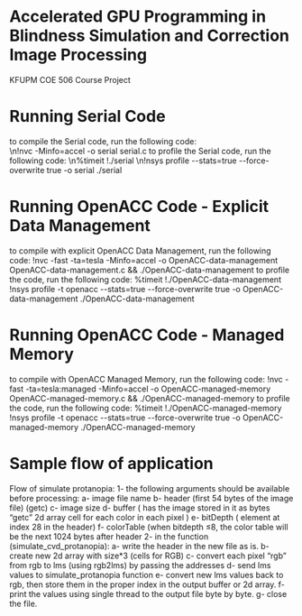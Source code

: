 # Accelerated GPU Programming in Blindness Simulation and Correction Image Processing
KFUPM COE 506 Course Project

# Running Serial Code
to compile the Serial code, run the following code:    
\n!nvc -Minfo=accel -o serial serial.c
to profile the Serial code, run the following code:
\n%timeit !./serial
\n!nsys profile --stats=true --force-overwrite true -o serial ./serial

# Running OpenACC Code - Explicit Data Management
to compile with explicit OpenACC Data Management, run the following code:
!nvc -fast -ta=tesla -Minfo=accel -o OpenACC-data-management OpenACC-data-management.c && ./OpenACC-data-management
to profile the code, run the following code:
%timeit !./OpenACC-data-management
!nsys profile -t openacc --stats=true --force-overwrite true -o OpenACC-data-management ./OpenACC-data-management

# Running OpenACC Code - Managed Memory
to compile with OpenACC Managed Memory, run the following code:
!nvc -fast -ta=tesla:managed -Minfo=accel -o OpenACC-managed-memory OpenACC-managed-memory.c && ./OpenACC-managed-memory
to profile the code, run the following code:
%timeit !./OpenACC-managed-memory
!nsys profile -t openacc --stats=true --force-overwrite true -o OpenACC-managed-memory ./OpenACC-managed-memory

# Sample flow of application
Flow of simulate protanopia:
1- the following arguments should be available before processing:
    a- image file name
    b- header (first 54 bytes of the image file) (getc)
    c- image size
    d- buffer ( has the image stored in it as bytes “getc” 2d array cell for each color in each pixel )
    e- bitDepth ( element at index 28 in the header)
    f- colorTable (when bitdepth ≤8, the color table will be the next 1024 bytes after header
2- in the function (simulate_cvd_protanopia):
    a- write the header in the new file as is.
    b- create new 2d array with size*3 (cells for RGB)
    c- convert each pixel “rgb” from rgb to lms (using rgb2lms) by passing the addresses
    d- send lms values to simulate_protanopia function
    e- convert new lms values back to rgb, then store them in the proper index in the output buffer or 2d array.
    f- print the values using single thread to the output file byte by byte.
    g- close the file.
